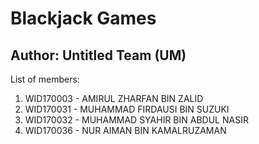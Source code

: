 # Blackjack Games
## Author: Untitled Team (UM)

List of members:
1. WID170003 - AMIRUL ZHARFAN BIN ZALID
2. WID170031 - MUHAMMAD FIRDAUSI BIN SUZUKI
3. WID170032 - MUHAMMAD SYAHIR BIN ABDUL NASIR
4. WID170036 - NUR AIMAN BIN KAMALRUZAMAN

